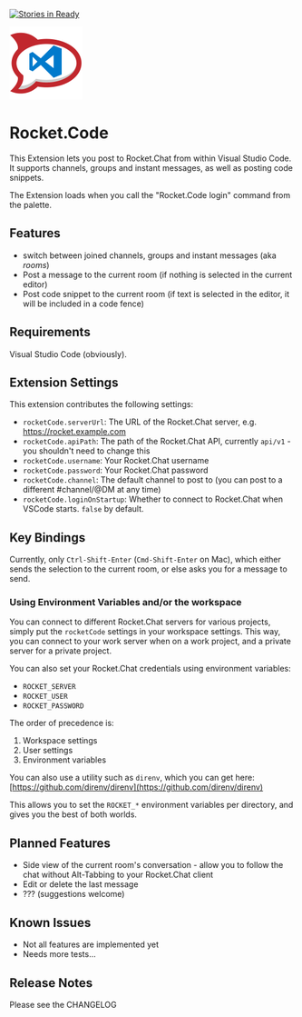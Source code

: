 [![Stories in Ready](https://badge.waffle.io/andre-f/rocket-code.png?label=ready&title=Ready)](https://waffle.io/andre-f/rocket-code)


![logo](images/icon128.png)
# Rocket.Code

This Extension lets you post to Rocket.Chat from within Visual Studio Code. It supports channels, groups and instant messages, as well as posting code snippets.

The Extension loads when you call the "Rocket.Code login" command from the palette.

## Features

* switch between joined channels, groups and instant messages (aka _rooms_)
* Post a message to the current room (if nothing is selected in the current editor)
* Post code snippet to the current room (if text is selected in the editor, it will be included in a code fence)

## Requirements

Visual Studio Code (obviously).

## Extension Settings

This extension contributes the following settings:

* `rocketCode.serverUrl`: The URL of the Rocket.Chat server, e.g. https://rocket.example.com
* `rocketCode.apiPath`: The path of the Rocket.Chat API, currently `api/v1` - you shouldn't need to change this
* `rocketCode.username`: Your Rocket.Chat username
* `rocketCode.password`: Your Rocket.Chat password
* `rocketCode.channel`: The default channel to post to (you can post to a different #channel/@DM at any time)
* `rocketCode.loginOnStartup`: Whether to connect to Rocket.Chat when VSCode starts. `false` by default.

## Key Bindings

Currently, only `Ctrl-Shift-Enter` (`Cmd-Shift-Enter` on Mac), which either sends the selection to the current room, or else asks you for a message to send.

### Using Environment Variables and/or the workspace

You can connect to different Rocket.Chat servers for various projects, simply put the `rocketCode` settings in your workspace settings. This way, you can connect to your work server when on a work project, and a private server for a private project.

You can also set your Rocket.Chat credentials using environment variables:

* `ROCKET_SERVER`
* `ROCKET_USER`
* `ROCKET_PASSWORD`

The order of precedence is:

1. Workspace settings
1. User settings
1. Environment variables

You can also use a utility such as `direnv`, which you can get here: [https://github.com/direnv/direnv](https://github.com/direnv/direnv)

This allows you to set the `ROCKET_*` environment variables per directory, and gives you the best of both worlds.

## Planned Features

* Side view of the current room's conversation - allow you to follow the chat without Alt-Tabbing to your Rocket.Chat client
* Edit or delete the last message
* ??? (suggestions welcome)

## Known Issues

* Not all features are implemented yet
* Needs more tests...

## Release Notes

Please see the CHANGELOG
